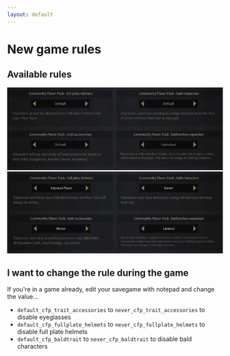 ```yaml
---
layout: default
---
```


# New game rules

## Available rules
![](/assets/images/rules_on.png)
![](/assets/images/rules_off.png)

## I want to change the rule during the game
If you're in a game already, edit your savegame with notepad and change the value...
* `default_cfp_trait_accessories` to `never_cfp_trait_accessories` to disable eyeglasses
* `default_cfp_fullplate_helmets` to `never_cfp_fullplate_helmets` to disable full plate helmets
* `default_cfp_baldtrait` to `never_cfp_baldtrait` to disable bald characters
